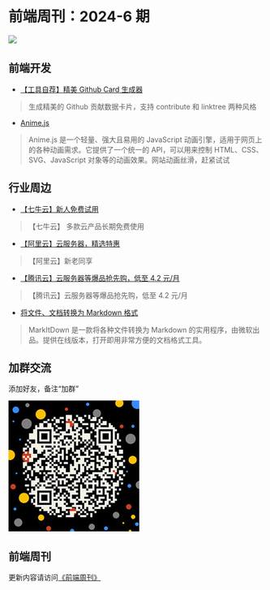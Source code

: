 # 前端周刊：2024-6 期

[![](/img/bing/20250103.jpg?imageView2/2/w/960)](https://www.bing.com/search?q=%e3%82%aa%e3%83%83%e3%82%af%e3%82%b9%e3%83%95%e3%82%a9%e3%83%bc%e3%83%89%e5%a4%a7%e5%ad%a6%e3%81%ae%e5%9b%b3%e6%9b%b8%e9%a4%a8&form=hpcapt&filters=HpDate:%2220250102_1500%22)

## 前端开发

- [【工具自荐】精美 Github Card 生成器](https://github-card.refined-x.com/)

> 生成精美的 Github 贡献数据卡片，支持 contribute 和 linktree 两种风格

- [Anime.js](https://animejs.com/documentation/)

> Anime.js 是一个轻量、强大且易用的 JavaScript 动画引擎，适用于网页上的各种动画需求。它提供了一个统一的 API，可以用来控制 HTML、CSS、SVG、JavaScript 对象等的动画效果。网站动画丝滑，赶紧试试

## 行业周边

- [【七牛云】新人免费试用](https://s.qiniu.com/vmUnIr)

> 【七牛云】 多款云产品长期免费使用

- [【阿里云】云服务器，精选特惠](https://www.aliyun.com/daily-act/ecs/activity_selection?userCode=y31qmczl)

> 【阿里云】新老同享

- [【腾讯云】云服务器等爆品抢先购，低至 4.2 元/月](https://cloud.tencent.com/act/cps/redirect?redirect=2446&cps_key=55b0d6026f97f5980bceec15fcefa0af&from=console)

> 【腾讯云】云服务器等爆品抢先购，低至 4.2 元/月

- [将文件、文档转换为 Markdown 格式](https://markitdown.pro/)

> MarkItDown 是一款将各种文件转换为 Markdown 的实用程序，由微软出品。提供在线版本，打开即用非常方便的文档格式工具。

## 加群交流

添加好友，备注“加群”

![refned_x](/img/a/refined-x.jpg)

## 前端周刊

更新内容请访问[《前端周刊》](https://frontend-weekly.com/)
